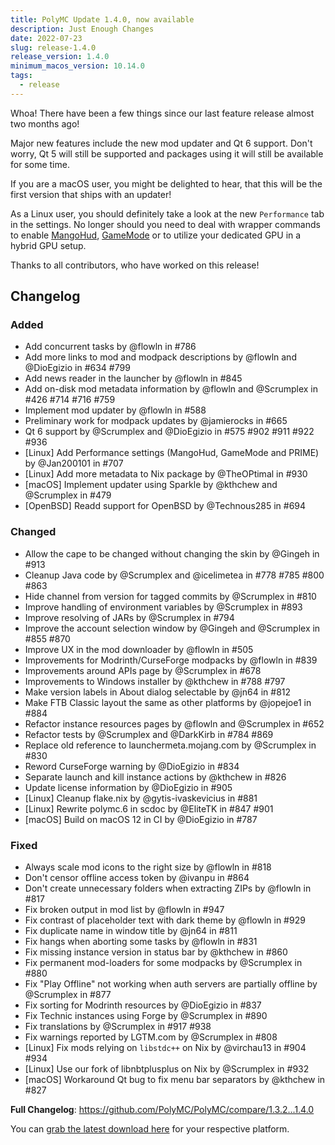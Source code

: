 ```yaml
---
title: PolyMC Update 1.4.0, now available
description: Just Enough Changes
date: 2022-07-23
slug: release-1.4.0
release_version: 1.4.0
minimum_macos_version: 10.14.0
tags:
  - release
---
```


Whoa! There have been a few things since our last feature release almost two months ago!

Major new features include the new mod updater and Qt 6 support.
Don't worry, Qt 5 will still be supported and packages using it will still be available for some time.

If you are a macOS user, you might be delighted to hear, that this will be the first version that ships with an updater!

As a Linux user, you should definitely take a look at the new `Performance` tab in the settings.
No longer should you need to deal with wrapper commands to enable [MangoHud](https://github.com/flightlessmango/MangoHud), [GameMode](https://github.com/FeralInteractive/gamemode) or to utilize your dedicated GPU in a hybrid GPU setup.

Thanks to all contributors, who have worked on this release!

## Changelog

### Added

- Add concurrent tasks by @flowln in #786
- Add more links to mod and modpack descriptions by @flowln and @DioEgizio in #634 #799
- Add news reader in the launcher by @flowln in #845
- Add on-disk mod metadata information by @flowln and @Scrumplex in #426 #714 #716 #759
- Implement mod updater by @flowln in #588
- Preliminary work for modpack updates by @jamierocks in #665
- Qt 6 support by @Scrumplex and @DioEgizio in #575 #902 #911 #922 #936
- [Linux] Add Performance settings (MangoHud, GameMode and PRIME) by @Jan200101 in #707
- [Linux] Add more metadata to Nix package by @TheOPtimal in #930
- [macOS] Implement updater using Sparkle by @kthchew and @Scrumplex in #479
- [OpenBSD] Readd support for OpenBSD by @Technous285 in #694

### Changed

- Allow the cape to be changed without changing the skin by @Gingeh in #913
- Cleanup Java code by @Scrumplex and @icelimetea in #778 #785 #800 #863
- Hide channel from version for tagged commits by @Scrumplex in #810
- Improve handling of environment variables by @Scrumplex in #893
- Improve resolving of JARs by @Scrumplex in #794
- Improve the account selection window by @Gingeh and @Scrumplex in #855 #870
- Improve UX in the mod downloader by @flowln in #505
- Improvements for Modrinth/CurseForge modpacks by @flowln in #839
- Improvements around APIs page by @Scrumplex in #678
- Improvements to Windows installer by @kthchew in #788 #797
- Make version labels in About dialog selectable by @jn64 in #812
- Make FTB Classic layout the same as other platforms by @jopejoe1 in #884
- Refactor instance resources pages by @flowln and @Scrumplex in #652
- Refactor tests by @Scrumplex and @DarkKirb in #784 #869
- Replace old reference to launchermeta.mojang.com by @Scrumplex in #830
- Reword CurseForge warning by @DioEgizio in #834
- Separate launch and kill instance actions by @kthchew in #826
- Update license information by @DioEgizio in #905
- [Linux] Cleanup flake.nix by @gytis-ivaskevicius in #881
- [Linux] Rewrite polymc.6 in scdoc by @EliteTK in #847 #901
- [macOS] Build on macOS 12 in CI by @DioEgizio in #787

### Fixed

- Always scale mod icons to the right size by @flowln in #818
- Don't censor offline access token by @ivanpu in #864
- Don't create unnecessary folders when extracting ZIPs by @flowln in #817
- Fix broken output in mod list by @flowln in #947
- Fix contrast of placeholder text with dark theme by @flowln in #929
- Fix duplicate name in window title by @jn64 in #811
- Fix hangs when aborting some tasks by @flowln in #831
- Fix missing instance version in status bar by @kthchew in #860
- Fix permanent mod-loaders for some modpacks by @Scrumplex in #880
- Fix "Play Offline" not working when auth servers are partially offline by @Scrumplex in #877
- Fix sorting for Modrinth resources by @DioEgizio in #837
- Fix Technic instances using Forge by @Scrumplex in #890
- Fix translations by @Scrumplex in #917 #938
- Fix warnings reported by LGTM.com by @Scrumplex in #808
- [Linux] Fix mods relying on `libstdc++` on Nix by @virchau13 in #904 #934
- [Linux] Use our fork of libnbtplusplus on Nix by @Scrumplex in #932
- [macOS] Workaround Qt bug to fix menu bar separators by @kthchew in #827

**Full Changelog**: <https://github.com/PolyMC/PolyMC/compare/1.3.2...1.4.0>

You can [grab the latest download here](/download) for your respective platform.
